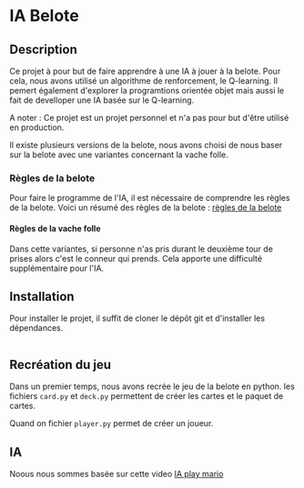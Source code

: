 # IA Belote

## Description

Ce projet à pour but de faire apprendre à une IA à jouer à la belote. Pour cela, nous avons utilisé un algorithme de renforcement, le Q-learning.
Il pemert également d'explorer la programtions orientée objet mais aussi le fait de develloper une IA basée sur le Q-learning.

A noter : Ce projet est un projet personnel et n'a pas pour but d'être utilisé en production.

Il existe plusieurs versions de la belote, nous avons choisi de nous baser sur la belote avec une variantes concernant la vache folle.

### Règles de la belote
Pour faire le programme de l'IA, il est nécessaire de comprendre les règles de la belote. Voici un résumé des règles de la belote :
[règles de la belote](https://www.ffbelote.org/regles-officielle-belote/)

#### Règles de la vache folle

Dans cette variantes, si personne n'as pris durant le deuxième tour de prises alors c'est le conneur qui prends.
Cela apporte une difficulté supplémentaire pour l'IA.

## Installation

Pour installer le projet, il suffit de cloner le dépôt git et d'installer les dépendances.

```bash

```

## Recréation du jeu

Dans un premier temps, nous avons recrée le jeu de la belote en python.
les fichiers `card.py` et `deck.py` permettent de créer les cartes et le paquet de cartes.

Quand on fichier `player.py` permet de créer un joueur.

## IA 

Noous nous sommes basée sur cette video [IA play mario](https://youtu.be/2eeYqJ0uBKE)